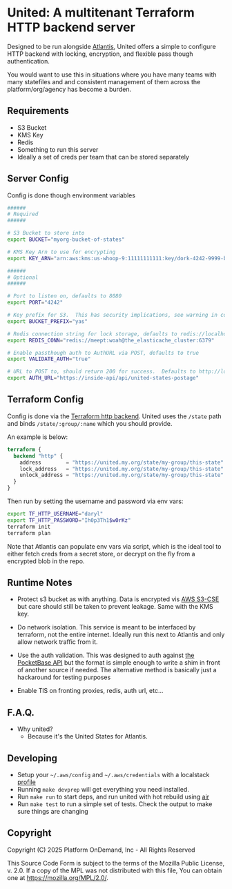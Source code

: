 # United: A multitenant Terraform HTTP backend server

Designed to be run alongside [Atlantis](https://www.runatlantis.io/), United offers a simple to configure HTTP backend with locking, encryption, and flexible pass though authentication.  

You would want to use this in situations where you have many teams with many statefiles and and consistent management of them across the platform/org/agency has become a burden.

## Requirements

- S3 Bucket
- KMS Key
- Redis
- Something to run this server
- Ideally a set of creds per team that can be stored separately

## Server Config

Config is done though environment variables

```bash
######
# Required
######

# S3 Bucket to store into
export BUCKET="myorg-bucket-of-states"

# KMS Key Arn to use for encrypting
export KEY_ARN="arn:aws:kms:us-whoop-9:11111111111:key/dork-4242-9999-be3p-c0ffeec0ffee"

######
# Optional
######

# Port to listen on, defaults to 8080
export PORT="4242"

# Key prefix for S3.  This has security implications, see warning in code before changing this, defaults to "united"
export BUCKET_PREFIX="yas"

# Redis connection string for lock storage, defaults to redis://localhost:6379
export REDIS_CONN="redis://meept:woah@the_elasticache_cluster:6379"

# Enable passthough auth to AuthURL via POST, defaults to true
export VALIDATE_AUTH="true"

# URL to POST to, should return 200 for success.  Defaults to http://localhost:8090/api/collections/united/auth-with-password
export AUTH_URL="https://inside-api/api/united-states-postage"

```

## Terraform Config

Config is done via the [Terraform http backend](https://developer.hashicorp.com/terraform/language/settings/backends/http).  United uses the `/state` path and binds `/state/:group/:name` which you should provide.

An example is below:

```terraform
terraform {
  backend "http" {
    address        = "https://united.my.org/state/my-group/this-state"
    lock_address   = "https://united.my.org/state/my-group/this-state"
    unlock_address = "https://united.my.org/state/my-group/this-state"
  }
}
```

Then run by setting the username and password via env vars:

```bash
export TF_HTTP_USERNAME="daryl"
export TF_HTTP_PASSWORD="Ih0p3Th1$w0rKz"
terraform init
terraform plan
```

Note that Atlantis can populate env vars via script, which is the ideal tool to either fetch creds from a secret store, or decrypt on the fly from a encrypted blob in the repo.

## Runtime Notes

- Protect s3 bucket as with anything.  Data is encrypted vis [AWS S3-CSE](https://docs.aws.amazon.com/AmazonS3/latest/userguide/UsingClientSideEncryption.html) but care should still be taken to prevent leakage.  Same with the KMS key.

- Do network isolation.  This service is meant to be interfaced by terraform, not the entire internet. Ideally run this next to Atlantis and only allow network traffic from it.

- Use the auth validation.  This was designed to auth against [the PocketBase API](https://pocketbase.io/docs/api-records/#auth-with-password) but the format is simple enough to write a shim in front of another source if needed.  The alternative method is basically just a hackaround for testing purposes

- Enable TlS on fronting proxies, redis, auth url, etc...

## F.A.Q.

- Why united?
  - Because it's the United States for Atlantis.

## Developing

- Setup your `~/.aws/config` and `~/.aws/credentials` with a localstack [profile](https://docs.localstack.cloud/user-guide/integrations/aws-cli/#configuring-a-custom-profile)
- Running `make devprep` will get everything you need installed.
- Run `make run` to start deps, and run united with hot rebuild using [air](https://github.com/air-verse/air)
- Run `make test` to run a simple set of tests.  Check the output to make sure things are changing

## Copyright

Copyright (C) 2025 Platform OnDemand, Inc - All Rights Reserved

This Source Code Form is subject to the terms of the Mozilla Public
License, v. 2.0. If a copy of the MPL was not distributed with this
file, You can obtain one at https://mozilla.org/MPL/2.0/.
